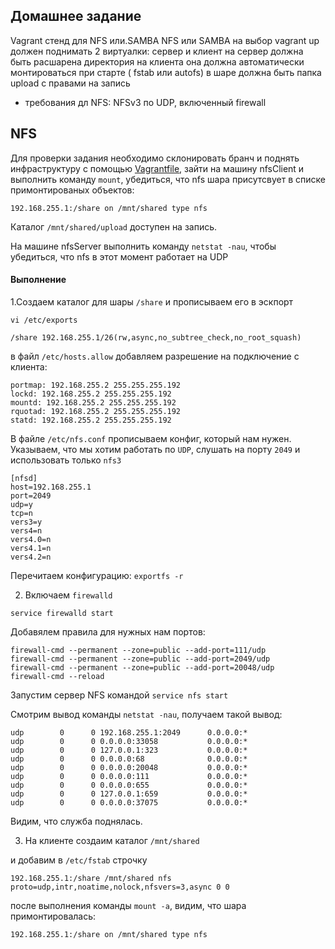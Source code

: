 ## Домашнее задание

Vagrant стенд  для NFS или.SAMBA
NFS или SAMBA на выбор
vagrant up должен поднимать 2 виртуалки: сервер и клиент
на сервер должна быть расшарена директория
на клиента она должна автоматически монтироваться при старте ( fstab или autofs)
в шаре должна быть папка upload с правами на запись
- требования дл NFS: NFSv3 по UDP, включенный firewall

## NFS
Для проверки задания необходимо склонировать бранч и поднять инфраструктуру с помощью [Vagrantfile](https://github.com/bootcd/Otus-linux-homework/blob/nfs/Vagrantfile), зайти на машину nfsClient и выполнить команду `mount`, убедиться, что nfs шара присутсвует в списке примонтированых объектов:
```
192.168.255.1:/share on /mnt/shared type nfs
```
Каталог `/mnt/shared/upload` доступен на запись.

На машине nfsServer выполнить команду `netstat -nau`, чтобы убедиться, что nfs в этот момент работает на UDP


#### Выполнение

1.Создаем каталог для шары `/share` и прописываем его в эскпорт

`vi /etc/exports`
```
/share 192.168.255.1/26(rw,async,no_subtree_check,no_root_squash)
```
в файл `/etc/hosts.allow` добавляем разрешение на подключение с клиента:
```
portmap: 192.168.255.2 255.255.255.192
lockd: 192.168.255.2 255.255.255.192
mountd: 192.168.255.2 255.255.255.192
rquotad: 192.168.255.2 255.255.255.192
statd: 192.168.255.2 255.255.255.192
```
В файле `/etc/nfs.conf` прописываем конфиг, который нам нужен.
Указываем, что мы хотим работать по `UDP`, слушать на порту `2049` и использовать только `nfs3`
```
[nfsd]
host=192.168.255.1
port=2049
udp=y
tcp=n
vers3=y
vers4=n
vers4.0=n
vers4.1=n
vers4.2=n

```

Перечитаем конфигурацию:
`exportfs -r`

2. Включаем `firewalld`

`service firewalld start`

Добавялем правила для нужных нам портов:

```
firewall-cmd --permanent --zone=public --add-port=111/udp
firewall-cmd --permanent --zone=public --add-port=2049/udp
firewall-cmd --permanent --zone=public --add-port=20048/udp
firewall-cmd --reload

```
Запустим сервер NFS командой `service nfs start`

Смотрим вывод команды `netstat -nau`, получаем такой вывод:
```
udp        0      0 192.168.255.1:2049      0.0.0.0:*
udp        0      0 0.0.0.0:33058           0.0.0.0:*
udp        0      0 127.0.0.1:323           0.0.0.0:*
udp        0      0 0.0.0.0:68              0.0.0.0:*
udp        0      0 0.0.0.0:20048           0.0.0.0:*
udp        0      0 0.0.0.0:111             0.0.0.0:*
udp        0      0 0.0.0.0:655             0.0.0.0:*
udp        0      0 127.0.0.1:659           0.0.0.0:*
udp        0      0 0.0.0.0:37075           0.0.0.0:*

```
Видим, что служба поднялась.

3. На клиенте создаим каталог `/mnt/shared`

и добавим в `/etc/fstab` строчку

`192.168.255.1:/share /mnt/shared nfs  proto=udp,intr,noatime,nolock,nfsvers=3,async 0 0`

после выполнения команды `mount -a`, видим, что шара примонтировалась:

`192.168.255.1:/share on /mnt/shared type nfs`
